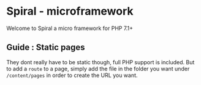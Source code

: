 # Spiral - microframework

Welcome to Spiral a micro framework for PHP 7.1+

## Guide : Static pages

They dont really have to be static though, full PHP support is included. But to add a `route` to a page, simply
add the file in the folder you want under `/content/pages` in order to create the URL you want.
